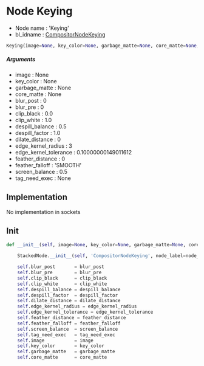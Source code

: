 # Node Keying

- Node name : 'Keying'
- bl_idname : [CompositorNodeKeying](https://docs.blender.org/api/current/bpy.types.CompositorNodeKeying.html)


``` python
Keying(image=None, key_color=None, garbage_matte=None, core_matte=None, blur_post=0, blur_pre=0, clip_black=0.0, clip_white=1.0, despill_balance=0.5, despill_factor=1.0, dilate_distance=0, edge_kernel_radius=3, edge_kernel_tolerance=0.10000000149011612, feather_distance=0, feather_falloff='SMOOTH', screen_balance=0.5, tag_need_exec=None, node_label=None, node_color=None)
```
##### Arguments

- image : None
- key_color : None
- garbage_matte : None
- core_matte : None
- blur_post : 0
- blur_pre : 0
- clip_black : 0.0
- clip_white : 1.0
- despill_balance : 0.5
- despill_factor : 1.0
- dilate_distance : 0
- edge_kernel_radius : 3
- edge_kernel_tolerance : 0.10000000149011612
- feather_distance : 0
- feather_falloff : 'SMOOTH'
- screen_balance : 0.5
- tag_need_exec : None

## Implementation

No implementation in sockets

## Init

``` python
def __init__(self, image=None, key_color=None, garbage_matte=None, core_matte=None, blur_post=0, blur_pre=0, clip_black=0.0, clip_white=1.0, despill_balance=0.5, despill_factor=1.0, dilate_distance=0, edge_kernel_radius=3, edge_kernel_tolerance=0.10000000149011612, feather_distance=0, feather_falloff='SMOOTH', screen_balance=0.5, tag_need_exec=None, node_label=None, node_color=None):

    StackedNode.__init__(self, 'CompositorNodeKeying', node_label=node_label, node_color=node_color)

    self.blur_post       = blur_post
    self.blur_pre        = blur_pre
    self.clip_black      = clip_black
    self.clip_white      = clip_white
    self.despill_balance = despill_balance
    self.despill_factor  = despill_factor
    self.dilate_distance = dilate_distance
    self.edge_kernel_radius = edge_kernel_radius
    self.edge_kernel_tolerance = edge_kernel_tolerance
    self.feather_distance = feather_distance
    self.feather_falloff = feather_falloff
    self.screen_balance  = screen_balance
    self.tag_need_exec   = tag_need_exec
    self.image           = image
    self.key_color       = key_color
    self.garbage_matte   = garbage_matte
    self.core_matte      = core_matte
```
